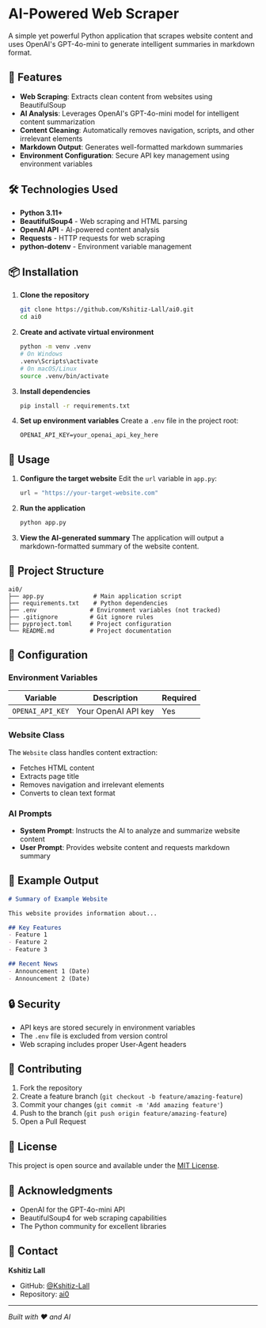 # AI-Powered Web Scraper

A simple yet powerful Python application that scrapes website content and uses OpenAI's GPT-4o-mini to generate intelligent summaries in markdown format.

## 🚀 Features

- **Web Scraping**: Extracts clean content from websites using BeautifulSoup
- **AI Analysis**: Leverages OpenAI's GPT-4o-mini model for intelligent content summarization
- **Content Cleaning**: Automatically removes navigation, scripts, and other irrelevant elements
- **Markdown Output**: Generates well-formatted markdown summaries
- **Environment Configuration**: Secure API key management using environment variables

## 🛠️ Technologies Used

- **Python 3.11+**
- **BeautifulSoup4** - Web scraping and HTML parsing
- **OpenAI API** - AI-powered content analysis
- **Requests** - HTTP requests for web scraping
- **python-dotenv** - Environment variable management

## 📦 Installation

1. **Clone the repository**
   ```bash
   git clone https://github.com/Kshitiz-Lall/ai0.git
   cd ai0
   ```

2. **Create and activate virtual environment**
   ```bash
   python -m venv .venv
   # On Windows
   .venv\Scripts\activate
   # On macOS/Linux
   source .venv/bin/activate
   ```

3. **Install dependencies**
   ```bash
   pip install -r requirements.txt
   ```

4. **Set up environment variables**
   Create a `.env` file in the project root:
   ```env
   OPENAI_API_KEY=your_openai_api_key_here
   ```

## 🎯 Usage

1. **Configure the target website**
   Edit the `url` variable in `app.py`:
   ```python
   url = "https://your-target-website.com"
   ```

2. **Run the application**
   ```bash
   python app.py
   ```

3. **View the AI-generated summary**
   The application will output a markdown-formatted summary of the website content.

## 📁 Project Structure

```
ai0/
├── app.py              # Main application script
├── requirements.txt    # Python dependencies
├── .env               # Environment variables (not tracked)
├── .gitignore         # Git ignore rules
├── pyproject.toml     # Project configuration
└── README.md          # Project documentation
```

## 🔧 Configuration

### Environment Variables

| Variable | Description | Required |
|----------|-------------|----------|
| `OPENAI_API_KEY` | Your OpenAI API key | Yes |

### Website Class

The `Website` class handles content extraction:
- Fetches HTML content
- Extracts page title
- Removes navigation and irrelevant elements
- Converts to clean text format

### AI Prompts

- **System Prompt**: Instructs the AI to analyze and summarize website content
- **User Prompt**: Provides website content and requests markdown summary

## 🎨 Example Output

```markdown
# Summary of Example Website

This website provides information about...

## Key Features
- Feature 1
- Feature 2
- Feature 3

## Recent News
- Announcement 1 (Date)
- Announcement 2 (Date)
```

## 🔒 Security

- API keys are stored securely in environment variables
- The `.env` file is excluded from version control
- Web scraping includes proper User-Agent headers

## 🤝 Contributing

1. Fork the repository
2. Create a feature branch (`git checkout -b feature/amazing-feature`)
3. Commit your changes (`git commit -m 'Add amazing feature'`)
4. Push to the branch (`git push origin feature/amazing-feature`)
5. Open a Pull Request

## 📝 License

This project is open source and available under the [MIT License](LICENSE).

## 🙏 Acknowledgments

- OpenAI for the GPT-4o-mini API
- BeautifulSoup4 for web scraping capabilities
- The Python community for excellent libraries

## 📧 Contact

**Kshitiz Lall**
- GitHub: [@Kshitiz-Lall](https://github.com/Kshitiz-Lall)
- Repository: [ai0](https://github.com/Kshitiz-Lall/ai0)

---

*Built with ❤️ and AI*